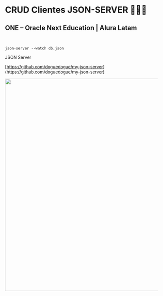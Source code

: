 # CRUD Clientes JSON-SERVER 🚀🚀🚀

## ONE – Oracle Next Education | Alura Latam

<br>

```
json-server --watch db.json
```


JSON Server

[https://github.com/doguedogue/my-json-server](https://github.com/doguedogue/my-json-server)

<img src="https://user-images.githubusercontent.com/23409026/203461634-8b9d50f3-d6e0-4ada-99db-af8640383497.png" width="700px"/>


